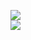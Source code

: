 [![](https://img.shields.io/badge/Made%20With-Github%20Spray-lightgrey.svg?style=for-the-badge&logo=github)](https://github.com/Annihil/github-spray#21056)  
[![](https://i.imgur.com/2DrTn0Z.gif)](https://github.com/Annihil/github-spray)